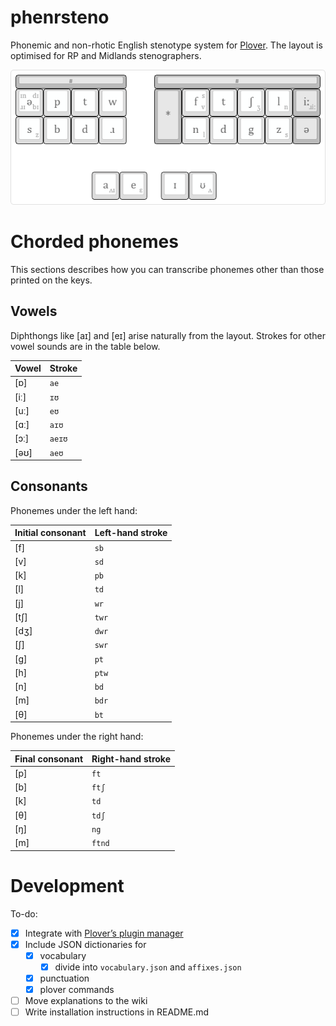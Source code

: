# phenrsteno

Phonemic and non-rhotic English stenotype system for [Plover](https://github.com/openstenoproject/plover "GitHub repository for Plover"). The layout is optimised for RP and Midlands stenographers.

![phenrsteno layout](./wiki/layout.png)

# Chorded phonemes

This sections describes how you can transcribe phonemes other than those printed on the keys.

## Vowels

Diphthongs like \[aɪ\] and \[eɪ\] arise naturally from the layout. Strokes for other vowel sounds are in the table below.

| Vowel  | Stroke |
| :----- | :----- |
| \[ɒ\]  | `ae`   |
| \[iː\] | `ɪʊ`   |
| \[uː\] | `eʊ`   |
| \[ɑː\] | `aɪʊ`  |
| \[ɔː\] | `aeɪʊ` |
| \[əʊ\] | `aeʊ`  |

## Consonants

Phonemes under the left hand:

| Initial consonant | Left-hand stroke |
| :---------------- | :--------------- |
| \[f\]             | `sb`             |
| \[v\]             | `sd`             |
| \[k\]             | `pb`             |
| \[l\]             | `td`             |
| \[j\]             | `wr`             |
| \[tʃ\]            | `twr`            |
| \[dʒ\]            | `dwr`            |
| \[ʃ\]             | `swr`            |
| \[g\]             | `pt`             |
| \[h\]             | `ptw`            |
| \[n\]             | `bd`             |
| \[m\]             | `bdr`            |
| \[θ\]             | `bt`             |

Phonemes under the right hand:

| Final consonant | Right-hand stroke |
| :-------------- | :---------------- |
| \[p\]           | `ft`              |
| \[b\]           | `ftʃ`             |
| \[k\]           | `td`              |
| \[θ\]           | `tdʃ`             |
| \[ŋ\]           | `ng`              |
| \[m\]           | `ftnd`            |

# Development

To-do:

  - [x] Integrate with [Plover’s plugin manager](https://github.com/benoit-pierre/plover_plugins_manager "Plover Plugin Manager GitHub repository")
  - [x] Include JSON dictionaries for
      - [x] vocabulary
          - [x] divide into `vocabulary.json` and `affixes.json`
      - [x] punctuation
      - [x] plover commands
  - [ ] Move explanations to the wiki
  - [ ] Write installation instructions in README.md

